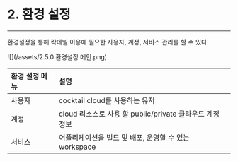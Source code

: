 # 2. 환경 설정

---

환경설정을 통해 칵테일 이용에 필요한 사용자, 계정, 서비스 관리를 할 수 있다.

![](/assets/2.5.0 환경설정 메인.png)

| 환경 설정 메뉴 | **설명** |
| :--- | :--- |
| 사용자 | cocktail cloud를 사용하는 유저 |
| 계정 | cloud 리소스로 사용 할 public/private 클라우드 계정 정보 |
| 서비스 | 어플리케이션을 빌드 및 배포, 운영할 수 있는 workspace |



